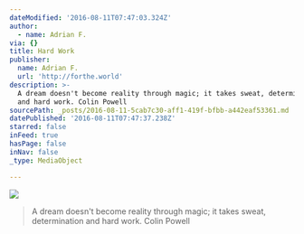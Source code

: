 ```yaml
---
dateModified: '2016-08-11T07:47:03.324Z'
author:
  - name: Adrian F.
via: {}
title: Hard Work
publisher:
  name: Adrian F.
  url: 'http://forthe.world'
description: >-
  A dream doesn't become reality through magic; it takes sweat, determination
  and hard work. Colin Powell
sourcePath: _posts/2016-08-11-5cab7c30-aff1-419f-bfbb-a442eaf53361.md
datePublished: '2016-08-11T07:47:37.238Z'
starred: false
inFeed: true
hasPage: false
inNav: false
_type: MediaObject

---
```

![](https://the-grid-user-content.s3-us-west-2.amazonaws.com/7bc014f7-1b65-456f-abcb-e76093f7326f.jpg)

> A dream doesn't become reality through magic; it takes sweat, determination and hard work. Colin Powell